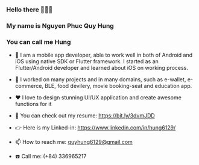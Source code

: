 ### Hello there 👋👋👋
### My name is Nguyen Phuc Quy Hung
### You can call me Hung
 
* 🌱 I am a mobile app developer, able to work well in both of Android and iOS using native SDK or Flutter framework. I started as an Flutter/Android developer and learned about iOS on working process.
* 👯 I worked on many projects and in many domains, such as e-wallet, e-commerce, BLE, food devilery, movie booking-seat and education app. 

* ❤️ I love to design stunning UI/UX application and create awesome functions for it

* 📃 You can check out my resume: https://bit.ly/3dvmJDD

* 👉 Here is my Linked-in: https://www.linkedin.com/in/hung6129/
* 📫 How to reach me: quyhung6129@gmail.com
* ☎️ Call me: (+84) 336965217





